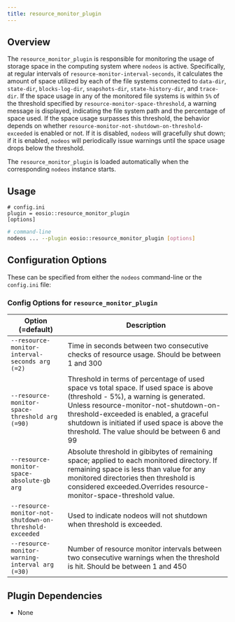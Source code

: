 ```yaml
---
title: resource_monitor_plugin
---
```


## Overview

The `resource_monitor_plugin` is responsible for monitoring the usage of storage space in the computing system where `nodeos` is active. Specifically, at regular intervals of `resource-monitor-interval-seconds`, it calculates the amount of space utilized by each of the file systems connected to `data-dir`, `state-dir`, `blocks-log-dir`, `snapshots-dir`, `state-history-dir`, and `trace-dir`. If the space usage in any of the monitored file systems is within `5%` of the threshold specified by `resource-monitor-space-threshold`, a warning message is displayed, indicating the file system path and the percentage of space used. If the space usage surpasses this threshold, the behavior depends on whether `resource-monitor-not-shutdown-on-threshold-exceeded` is enabled or not. If it is disabled, `nodeos` will gracefully shut down; if it is enabled, `nodeos` will periodically issue warnings until the space usage drops below the threshold.

The `resource_monitor_plugin` is loaded automatically when the corresponding `nodeos` instance starts.

## Usage

```console
# config.ini
plugin = eosio::resource_monitor_plugin
[options]
```
```sh
# command-line
nodeos ... --plugin eosio::resource_monitor_plugin [options]
```

## Configuration Options

These can be specified from either the `nodeos` command-line or the `config.ini` file:

### Config Options for `resource_monitor_plugin`

Option (=default) | Description
-|-
`--resource-monitor-interval-seconds arg (=2)` | Time in seconds between two consecutive checks of resource usage. Should be between 1 and 300
`--resource-monitor-space-threshold arg (=90)` | Threshold in terms of percentage of used space vs total space. If used space is above (threshold - 5%), a warning is generated. Unless resource-monitor-not-shutdown-on-threshold-exceeded is enabled, a graceful shutdown is initiated if used space is above the threshold. The value should be between 6 and 99
`--resource-monitor-space-absolute-gb arg` | Absolute threshold in gibibytes of remaining space; applied to each monitored directory. If remaining space is less than value for any monitored directories then threshold is considered exceeded.Overrides resource-monitor-space-threshold value.
`--resource-monitor-not-shutdown-on-threshold-exceeded` | Used to indicate nodeos will not shutdown when threshold is exceeded.
`--resource-monitor-warning-interval arg (=30)` | Number of resource monitor intervals between two consecutive warnings when the threshold is hit. Should be between 1 and 450

## Plugin Dependencies

* None
